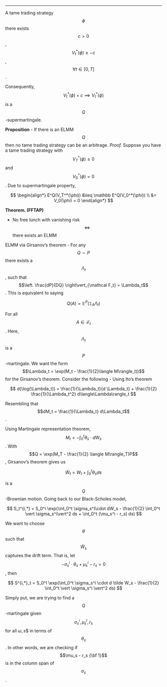 ---
A tame trading strategy $$\phi$$ there exists $$c > 0$$ , $$V_t^*(\phi) \geq -c$$, $$\forall t \in [0, T]$$.

Consequently, $$V_t^*(\phi) + c \implies V_t^*(\phi)$$ is a $$Q$$-supermartingale.

**Proposition** - If there is an ELMM $$Q$$ then no tame trading strategy can be an arbitrage.
*Proof.* Suppose you have a tame trading strategy with $$V_T^*(\phi) \geq 0$$ and $$V_0^*(\phi) = 0$$. Due to supermartingale property,

$$
\begin{align*}
E^Q(V_T^*(\phi)) &\leq \mathbb E^Q(V_0^*(\phi)) \\
&= V_0(\phi) = 0
\end{align*}
$$

**Theorem. (FFTAP)** 
- No free lunch with vanishing risk$$\iff$$ there exists an ELMM

ELMM via Girsanov’s theorem - For any $$Q \sim P$$ there exists a $$\Lambda_t$$, such that $$\left. \frac{dP}{DQ} \right\vert_{\mathcal F_t} = \Lambda_t$$. This is equivalent to saying

$$
Q(A) = \mathbb E^P(\mathbb 1_A \Lambda_t)
$$

For all $$A \in \mathcal F_t$$. Here, $$\Lambda_t$$ is a $$P$$-martingale. We want the form $$\Lambda_t = \exp(M_t - \frac{1}{2}\langle M\rangle_t))$$ for the Girsanov’s theorem. Consider the following - Using Ito’s theorem

$$
 d(\log(\Lambda_t)) = \frac{1}{\Lambda_t}{d \Lambda_t} + \frac{1}{2} \frac{1}{\Lambda_t^2} d\langle\Lambda\rangle_t
$$

Resembling that $$dM_t = \frac{1}{\Lambda_t} d\Lambda_t$$.

Using Martingale representation theorem, $$M_t = - \int_0^t \theta_s \cdot dW_s$$. With $$Q = \exp(M_T - \frac{1}{2} \langle M\rangle_T)P$$, Girsanov’s theorem gives us 

$$
\tilde W_t = W_t + \int_0^t \theta_s ds
$$

is a $$Q$$-Brownian motion. Going back to our Black-Scholes model,

$$
S_t^{i,*} = S_0^i \exp(\int_0^t \sigma_s^I\cdot dW_s - \frac{1}{2} \int_0^t \vert \sigma_s^i\vert^2 ds + \int_0^t (\mu_s^i - r_s) ds)
$$

We want to choose $$\theta$$ such that $$\tilde W_s$$ captures the drift term. That is, let $$-\sigma_s^i \cdot \theta_s + \mu_s^i - r_s = 0$$, then

$$
	S^{i,*}_t = S_0^I \exp(\int_0^t \sigma_s^i \cdot d \tilde W_s - \frac{1}{2} \int_0^t \vert \sigma_s^i \vert^2 ds)
$$

Simply put, we are trying to find a $$Q$$-martingale given $$\sigma_s^i, \mu_s^I, r_s$$ for all $\omega, s$$ in terms of $$\theta_s$$. In other words, we are checking if $$\mu_s - r_s {\bf 1}$$ is in the column span of $$\sigma_s$$.  
